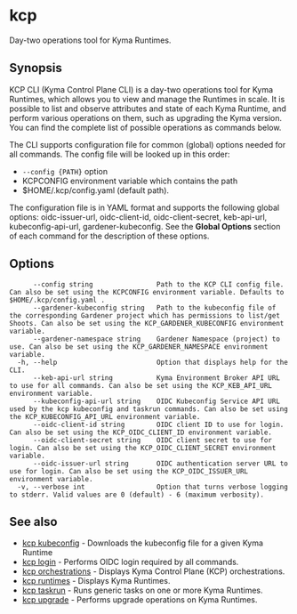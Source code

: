 # kcp
Day-two operations tool for Kyma Runtimes.

## Synopsis

KCP CLI (Kyma Control Plane CLI) is a day-two operations tool for Kyma Runtimes, which allows you to view and manage the Runtimes in scale.
It is possible to list and observe attributes and state of each Kyma Runtime, and perform various operations on them, such as upgrading the Kyma version.
You can find the complete list of possible operations as commands below.

The CLI supports configuration file for common (global) options needed for all commands. The config file will be looked up in this order:
  - `--config {PATH}` option
  - KCPCONFIG environment variable which contains the path
  - $HOME/.kcp/config.yaml (default path).

The configuration file is in YAML format and supports the following global options: oidc-issuer-url, oidc-client-id, oidc-client-secret, keb-api-url, kubeconfig-api-url, gardener-kubeconfig.
See the **Global Options** section of each command for the description of these options.

## Options

```
      --config string                Path to the KCP CLI config file. Can also be set using the KCPCONFIG environment variable. Defaults to $HOME/.kcp/config.yaml .
      --gardener-kubeconfig string   Path to the kubeconfig file of the corresponding Gardener project which has permissions to list/get Shoots. Can also be set using the KCP_GARDENER_KUBECONFIG environment variable.
      --gardener-namespace string    Gardener Namespace (project) to use. Can also be set using the KCP_GARDENER_NAMESPACE environment variable.
  -h, --help                         Option that displays help for the CLI.
      --keb-api-url string           Kyma Environment Broker API URL to use for all commands. Can also be set using the KCP_KEB_API_URL environment variable.
      --kubeconfig-api-url string    OIDC Kubeconfig Service API URL used by the kcp kubeconfig and taskrun commands. Can also be set using the KCP_KUBECONFIG_API_URL environment variable.
      --oidc-client-id string        OIDC client ID to use for login. Can also be set using the KCP_OIDC_CLIENT_ID environment variable.
      --oidc-client-secret string    OIDC client secret to use for login. Can also be set using the KCP_OIDC_CLIENT_SECRET environment variable.
      --oidc-issuer-url string       OIDC authentication server URL to use for login. Can also be set using the KCP_OIDC_ISSUER_URL environment variable.
  -v, --verbose int                  Option that turns verbose logging to stderr. Valid values are 0 (default) - 6 (maximum verbosity).
```

## See also

* [kcp kubeconfig](kcp_kubeconfig.md)	 - Downloads the kubeconfig file for a given Kyma Runtime
* [kcp login](kcp_login.md)	 - Performs OIDC login required by all commands.
* [kcp orchestrations](kcp_orchestrations.md)	 - Displays Kyma Control Plane (KCP) orchestrations.
* [kcp runtimes](kcp_runtimes.md)	 - Displays Kyma Runtimes.
* [kcp taskrun](kcp_taskrun.md)	 - Runs generic tasks on one or more Kyma Runtimes.
* [kcp upgrade](kcp_upgrade.md)	 - Performs upgrade operations on Kyma Runtimes.

